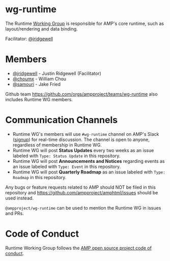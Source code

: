# wg-runtime

The Runtime [Working Group](https://github.com/ampproject/meta/blob/master/GOVERNANCE.md#working-groups) is responsible for AMP's core runtime, such as layout/rendering and data binding.

Facilitator: [@jridgewell](https://github.com/jridgewell)

# Members

- [@jridgewell](https://github.com/jridgewell) - Justin Ridgewell (Facilitator)
- [@choumx](https://github.com/choumx) - William Chou
- [@samouri](https://github.com/samouri) - Jake Fried

Github team https://github.com/orgs/ampproject/teams/wg-runtime also includes Runtime WG members.

# Communication Channels

- Runtime WG's members will use `#wg-runtime` channel on AMP's Slack ([signup](https://docs.google.com/forms/d/e/1FAIpQLSd83J2IZA6cdR6jPwABGsJE8YL4pkypAbKMGgUZZriU7Qu6Tg/viewform?fbzx=4406980310789882877)) for real-time discussion. The channel is open to anyone, regardless of membership in Runtime WG.
- Runtime WG will post **Status Updates** every two weeks as an issue labeled with `Type: Status Update` in this repository.
- Runtime WG will post **Announcements and Notices** regarding events as an issue labeled with `Type: Event` in this repository.
- Runtime WG will post **Quarterly Roadmap** as an issue labeled with `Type: Roadmap` in this repository.

Any bugs or feature requests related to AMP should NOT be filed in this repository and https://github.com/ampproject/amphtml/issues should be used instead.

`@ampproject/wg-runtime` can be used to mention the Runtime WG in issues and PRs.

# Code of Conduct

Runtime Working Group follows the [AMP open source project code of conduct](https://github.com/ampproject/meta/blob/master/CODE_OF_CONDUCT.md).
